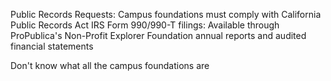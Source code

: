 Public Records Requests: Campus foundations must comply with California Public Records Act
IRS Form 990/990-T filings: Available through ProPublica's Non-Profit Explorer
Foundation annual reports and audited financial statements


Don't know what all the campus foundations are

